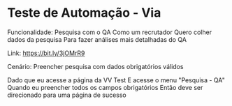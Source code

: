 # Teste de Automação - Via

Funcionalidade: Pesquisa com o QA 
Como um recrutador
Quero colher dados da pesquisa 
Para fazer análises mais detalhadas do QA
 
Link: https://bit.ly/3jOMrR9
 
Cenário: Preencher pesquisa com dados obrigatórios válidos

Dado que eu acesse a página da VV Test
E acesse o menu "Pesquisa - QA"
Quando eu preencher todos os campos obrigatórios 
Então deve ser direcionado para uma página de sucesso

